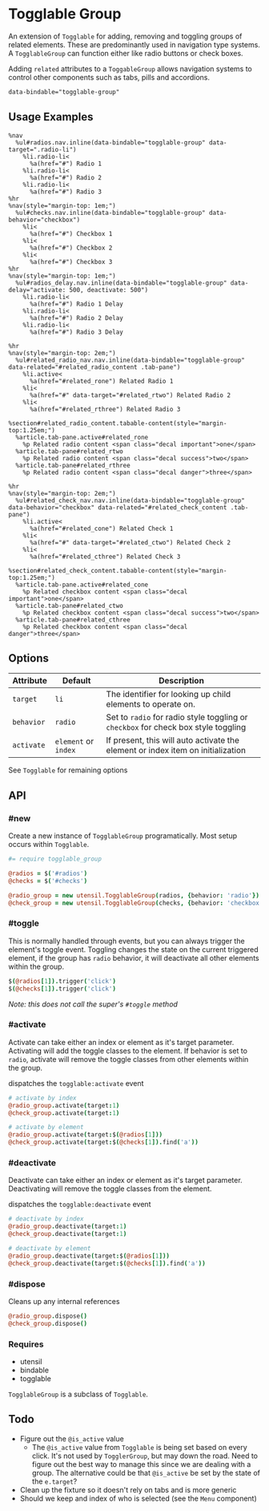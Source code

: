 
# Togglable Group
An extension of `Togglable` for adding, removing and toggling groups of
related elements. These are predominantly used in navigation type
systems. A `TogglableGroup` can function either like radio buttons or
check boxes.

Adding `related` attributes to a `ToggableGroup` allows navigation
systems to control other components such as tabs, pills and accordions.

```html
data-bindable="togglable-group"
```

## Usage Examples

<!--~ markup/togglable_group.html.haml -->
```haml
%nav
  %ul#radios.nav.inline(data-bindable="togglable-group" data-target=".radio-li")
    %li.radio-li<
      %a(href="#") Radio 1
    %li.radio-li<
      %a(href="#") Radio 2
    %li.radio-li<
      %a(href="#") Radio 3
%hr
%nav(style="margin-top: 1em;")
  %ul#checks.nav.inline(data-bindable="togglable-group" data-behavior="checkbox")
    %li<
      %a(href="#") Checkbox 1
    %li<
      %a(href="#") Checkbox 2
    %li<
      %a(href="#") Checkbox 3
%hr
%nav(style="margin-top: 1em;")
  %ul#radios_delay.nav.inline(data-bindable="togglable-group" data-delay="activate: 500, deactivate: 500")
    %li.radio-li<
      %a(href="#") Radio 1 Delay
    %li.radio-li<
      %a(href="#") Radio 2 Delay
    %li.radio-li<
      %a(href="#") Radio 3 Delay

%hr
%nav(style="margin-top: 2em;")
  %ul#related_radio_nav.nav.inline(data-bindable="togglable-group" data-related="#related_radio_content .tab-pane")
    %li.active<
      %a(href="#related_rone") Related Radio 1
    %li<
      %a(href="#" data-target="#related_rtwo") Related Radio 2
    %li<
      %a(href="#related_rthree") Related Radio 3

%section#related_radio_content.tabable-content(style="margin-top:1.25em;")
  %article.tab-pane.active#related_rone
    %p Related radio content <span class="decal important">one</span>
  %article.tab-pane#related_rtwo
    %p Related radio content <span class="decal success">two</span>
  %article.tab-pane#related_rthree
    %p Related radio content <span class="decal danger">three</span>

%hr
%nav(style="margin-top: 2em;")
  %ul#related_check_nav.nav.inline(data-bindable="togglable-group" data-behavior="checkbox" data-related="#related_check_content .tab-pane")
    %li.active<
      %a(href="#related_cone") Related Check 1
    %li<
      %a(href="#" data-target="#related_ctwo") Related Check 2
    %li<
      %a(href="#related_cthree") Related Check 3

%section#related_check_content.tabable-content(style="margin-top:1.25em;")
  %article.tab-pane.active#related_cone
    %p Related checkbox content <span class="decal important">one</span>
  %article.tab-pane#related_ctwo
    %p Related checkbox content <span class="decal success">two</span>
  %article.tab-pane#related_cthree
    %p Related checkbox content <span class="decal danger">three</span>
```
<!-- end -->

## Options

Attribute  | Default              | Description
---------- | -------------------- | -------------------------------------------
`target`   | `li`                 | The identifier for looking up child elements to operate on.
`behavior` | `radio`              | Set to `radio` for radio style toggling or `checkbox` for check box style toggling
`activate` | `element` or `index` | If present, this will auto activate the element or index item on initialization

See `Togglable` for remaining options 


## API

### #new
Create a new instance of `TogglableGroup` programatically. Most setup
occurs within `Togglable`. 

```coffee
#= require togglable_group

@radios = $('#radios')
@checks = $('#checks')

@radio_group = new utensil.TogglableGroup(radios, {behavior: 'radio'})
@check_group = new utensil.TogglableGroup(checks, {behavior: 'checkbox'})
```

### #toggle
This is normally handled through events, but you can always trigger the
element's toggle event. Toggling changes the state on the current triggered
element, if the group has `radio` behavior, it will deactivate all other
elements within the group.

```coffee
$(@radios[1]).trigger('click')
$(@checks[1]).trigger('click')
```

_Note: this does not call the super's `#toggle` method_

### #activate
Activate can take either an index or element as it's target parameter.
Activating will add the toggle classes to the element. If behavior is
set to `radio`, activate will remove the toggle classes from other
elements within the group.

dispatches the `togglable:activate` event

```coffee
# activate by index
@radio_group.activate(target:1)
@check_group.activate(target:1)

# activate by element
@radio_group.activate(target:$(@radios[1]))
@check_group.activate(target:$(@checks[1]).find('a'))
```

### #deactivate
Deactivate can take either an index or element as it's target parameter.
Deactivating will remove the toggle classes from the element.

dispatches the `togglable:deactivate` event

```coffee
# deactivate by index
@radio_group.deactivate(target:1)
@check_group.deactivate(target:1)

# deactivate by element
@radio_group.deactivate(target:$(@radios[1]))
@check_group.deactivate(target:$(@checks[1]).find('a'))
```

### #dispose
Cleans up any internal references 

```coffee
@radio_group.dispose()
@check_group.dispose()
```

### Requires
- utensil
- bindable
- togglable

`TogglableGroup` is a subclass of `Togglable`.

## Todo
- Figure out the `@is_active` value
  - The `@is_active` value from `Togglable` is being set based
    on every click. It's not used by `TogglerGroup`, but may down the
    road. Need to figure out the best way to manage this since we are
    dealing with a group. The alternative could be that `@is_active` be
    set by the state of the `e.target`?
- Clean up the fixture so it doesn't rely on tabs and is more generic
- Should we keep and index of who is selected (see the `Menu` component)

